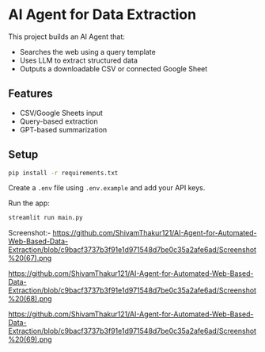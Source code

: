 # AI Agent for Data Extraction

This project builds an AI Agent that:
- Searches the web using a query template
- Uses LLM to extract structured data
- Outputs a downloadable CSV or connected Google Sheet

## Features
- CSV/Google Sheets input
- Query-based extraction
- GPT-based summarization

## Setup
```bash
pip install -r requirements.txt
```
Create a `.env` file using `.env.example` and add your API keys.

Run the app:
```bash
streamlit run main.py
```
Screenshot:-
https://github.com/ShivamThakur121/AI-Agent-for-Automated-Web-Based-Data-Extraction/blob/c9bacf3737b3f91e1d971548d7be0c35a2afe6ad/Screenshot%20(67).png

https://github.com/ShivamThakur121/AI-Agent-for-Automated-Web-Based-Data-Extraction/blob/c9bacf3737b3f91e1d971548d7be0c35a2afe6ad/Screenshot%20(68).png

https://github.com/ShivamThakur121/AI-Agent-for-Automated-Web-Based-Data-Extraction/blob/c9bacf3737b3f91e1d971548d7be0c35a2afe6ad/Screenshot%20(69).png
